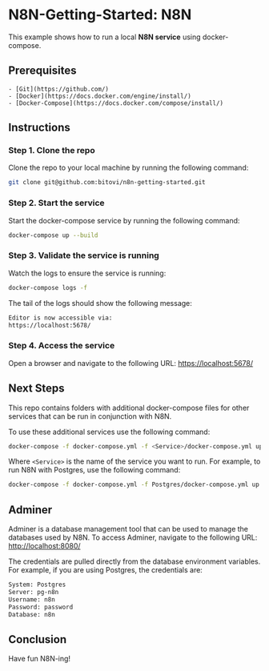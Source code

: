 # N8N-Getting-Started: N8N
This example shows how to run a local **N8N service** using docker-compose.

## Prerequisites
    - [Git](https://github.com/)
    - [Docker](https://docs.docker.com/engine/install/)
    - [Docker-Compose](https://docs.docker.com/compose/install/)

## Instructions
### Step 1. Clone the repo
Clone the repo to your local machine by running the following command:

```bash
git clone git@github.com:bitovi/n8n-getting-started.git
```

### Step 2. Start the service
Start the docker-compose service by running the following command:

```bash
docker-compose up --build
```

### Step 3. Validate the service is running
Watch the logs to ensure the service is running:

```bash
docker-compose logs -f
```

The tail of the logs should show the following message:

```bash
Editor is now accessible via:
https://localhost:5678/
```

### Step 4. Access the service
Open a browser and navigate to the following URL: [https://localhost:5678/](https://localhost:5678/)


## Next Steps
This repo contains folders with additional docker-compose files for other services that can be run in conjunction with N8N. 

To use these additional services use the following command:
```bash
docker-compose -f docker-compose.yml -f <Service>/docker-compose.yml up
```

Where `<Service>` is the name of the service you want to run. For example, to run N8N with Postgres, use the following command:

```bash
docker-compose -f docker-compose.yml -f Postgres/docker-compose.yml up
```

## Adminer
Adminer is a database management tool that can be used to manage the databases used by N8N. To access Adminer, navigate to the following URL: [http://localhost:8080/](http://localhost:8080/)

The credentials are pulled directly from the database environment variables. 
For example, if you are using Postgres, the credentials are:

```bash
System: Postgres
Server: pg-n8n
Username: n8n
Password: password
Database: n8n
```

## Conclusion
Have fun N8N-ing!
